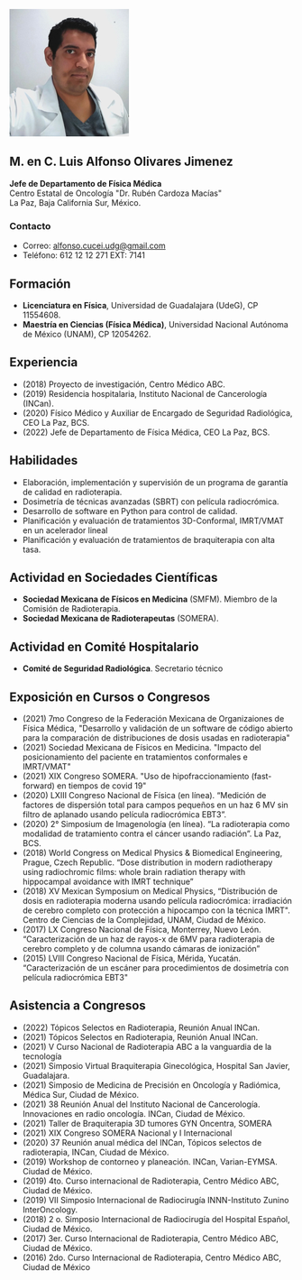![FotoPerfil](/FotoPerfil.png)

## M. en C. Luis Alfonso Olivares Jimenez

**Jefe de Departamento de Física Médica <br/>**
Centro Estatal de Oncología "Dr. Rubén Cardoza Macías" <br/>
La Paz, Baja California Sur, México. <br/>

### Contacto
* Correo: alfonso.cucei.udg@gmail.com
* Teléfono: 612 12 12 271 EXT: 7141

## Formación 
* **Licenciatura en Física**, Universidad de Guadalajara (UdeG), CP 11554608.
* **Maestría en Ciencias (Física Médica)**, Universidad Nacional Autónoma de México (UNAM), CP 12054262.

## Experiencia
* (2018) Proyecto de investigación, Centro Médico ABC.
* (2019) Residencia hospitalaria, Instituto Nacional de Cancerología (INCan).
* (2020) Físico Médico y Auxiliar de Encargado de Seguridad Radiológica, CEO La Paz, BCS.
* (2022) Jefe de Departamento de Física Médica, CEO La Paz, BCS.

## Habilidades
* Elaboración, implementación y supervisión de un programa de garantía de calidad en radioterapia.
* Dosimetría de técnicas avanzadas (SBRT) con película radiocrómica.
* Desarrollo de software en Python para control de calidad.
* Planificación y evaluación de tratamientos 3D-Conformal, IMRT/VMAT en un acelerador lineal 
* Planificación y evaluación de tratamientos de braquiterapia con alta tasa.

## Actividad en Sociedades Científicas
* **Sociedad Mexicana de Físicos en Medicina** (SMFM). Miembro de la Comisión de Radioterapia.
* **Sociedad Mexicana de Radioterapeutas** (SOMERA).

## Actividad en Comité Hospitalario
* **Comité de Seguridad Radiológica**. Secretario técnico 

## Exposición en Cursos o Congresos
* (2021) 7mo Congreso de la Federación Mexicana de Organizaiones de Física Médica, "Desarrollo y validación de un software de código abierto para la comparación de distribuciones de dosis usadas en radioterapia" 
* (2021) Sociedad Mexicana de Físicos en Medicina. "Impacto del posicionamiento del paciente en tratamientos conformales e IMRT/VMAT" 
* (2021) XIX Congreso SOMERA. "Uso de hipofraccionamiento (fast-forward) en tiempos de covid 19"
* (2020) LXIII Congreso Nacional de Física (en línea). “Medición de factores de dispersión total para campos pequeños en un haz 6 MV sin filtro de aplanado usando película radiocrómica EBT3”.
* (2020) 2° Simposium de Imagenología (en línea). “La radioterapia como modalidad de tratamiento contra el cáncer usando radiación”. La Paz, BCS.
* (2018) World Congress on Medical Physics & Biomedical Engineering, Prague, Czech Republic. “Dose distribution in modern radiotherapy using radiochromic films: whole brain radiation therapy with hippocampal avoidance with IMRT technique”
* (2018) XV Mexican Symposium on Medical Physics, “Distribución de dosis en radioterapia moderna usando película radiocrómica: irradiación de cerebro completo con protección a hipocampo con la técnica IMRT". Centro de Ciencias de la Complejidad, UNAM, Ciudad de México.
* (2017) LX Congreso Nacional de Física, Monterrey, Nuevo León. “Caracterización de un haz de rayos-x de 6MV para radioterapia de cerebro completo y de columna usando cámaras de ionización”
* (2015) LVIII Congreso Nacional de Física, Mérida, Yucatán. “Caracterización de un escáner para procedimientos de dosimetría con película radiocrómica EBT3"

## Asistencia a Congresos
* (2022) Tópicos Selectos en Radioterapia, Reunión Anual INCan.
* (2021) Tópicos Selectos en Radioterapia, Reunión Anual INCan. 
* (2021) V Curso Nacional de Radioterapia ABC a la vanguardia de la tecnología
* (2021) Simposio Virtual Braquiterapia Ginecológica, Hospital San Javier, Guadalajara.
* (2021) Simposio de Medicina de Precisión en Oncología y Radiómica, Médica Sur, Ciudad de México.
* (2021) 38 Reunión Anual del Instituto Nacional de Cancerología. Innovaciones en radio oncología. INCan, Ciudad de México.
* (2021) Taller de Braquiterapia 3D tumores GYN Oncentra, SOMERA
* (2021) XIX Congreso SOMERA Nacional y I Internacional
* (2020) 37 Reunión anual médica del INCan, Tópicos selectos de radioterapia, INCan, Ciudad de México.
* (2019) Workshop de contorneo y planeación. INCan, Varian-EYMSA. Ciudad de México.
* (2019) 4to. Curso internacional de Radioterapia, Centro Médico ABC, Ciudad de México.
* (2019) VII Simposio Internacional de Radiocirugía INNN-Instituto Zunino InterOncology.
* (2018) 2 o. Simposio Internacional de Radiocirugía del Hospital Español, Ciudad de México.
* (2017) 3er. Curso Internacional de Radioterapia, Centro Médico ABC, Ciudad de México.
* (2016) 2do. Curso Internacional de Radioterapia, Centro Médico ABC, Ciudad de México


